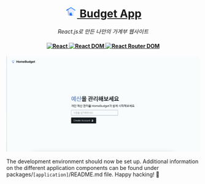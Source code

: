 <h1 align="center">
    <a href="https://react-router-budget-seven.vercel.app">
    <img src="./src/assets/home.png">
    <span>Budget App</span>
    </a>
</h1>

<p align="center">
  <i align="center">React.js로 만든 나만의 가계부 웹사이트</i>
</p>

<h4 align="center">
    <a href="https://reactjs.org/" target="_blank">
        <img src="https://img.shields.io/badge/react-%5E18.2.0-blue" alt="React">
    </a>
    <a href="https://reactjs.org/" target="_blank">
        <img src="https://img.shields.io/badge/react--dom-%5E18.2.0-blue" alt="React DOM">
    </a>
    <a href="https://reactrouter.com/" target="_blank">
        <img src="https://img.shields.io/badge/react--router--dom-6.8-blue" alt="React Router DOM">
    </a>
</h4>

<img src="./src/readmeImg/HomeImg.png"/>

The development environment should now be set up. Additional information on the different application components can be found under packages/`[application]`/README.md file. Happy hacking! 👾

</details>
